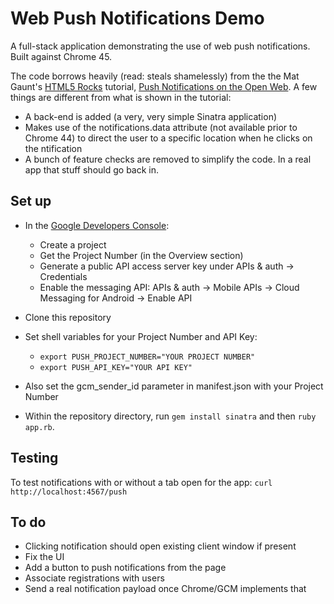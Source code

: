 # Web Push Notifications Demo

A full-stack application demonstrating the use of web push notifications. Built against Chrome 45.

The code borrows heavily (read: steals shamelessly) from the the Mat Gaunt's [HTML5 Rocks](http://www.html5rocks.com/) tutorial, [Push Notifications on the Open Web](http://updates.html5rocks.com/2015/03/push-notificatons-on-the-open-web). A few things are different from what is shown in the tutorial:

- A back-end is added (a very, very simple Sinatra application)
- Makes use of the notifications.data attribute (not available prior to Chrome 44) to direct the user to a specific location when he clicks on the ntification
- A bunch of feature checks are removed to simplify the code. In a real app that stuff should go back in.

## Set up

- In the [Google Developers Console](https://console.developers.google.com):
  - Create a project
  - Get the Project Number (in the Overview section)
  - Generate a public API access server key under APIs & auth -> Credentials
  - Enable the messaging API: APIs & auth -> Mobile APIs -> Cloud Messaging for Android -> Enable API

- Clone this repository

- Set shell variables for your Project Number and API Key:
  - `export PUSH_PROJECT_NUMBER="YOUR PROJECT NUMBER"`
  - `export PUSH_API_KEY="YOUR API KEY"`

- Also set the gcm_sender_id parameter in manifest.json with your Project Number

- Within the repository directory, run `gem install sinatra` and then `ruby app.rb`.

## Testing

To test notifications with or without a tab open for the app: `curl http://localhost:4567/push`

## To do

- Clicking notification should open existing client window if present
- Fix the UI
- Add a button to push notifications from the page
- Associate registrations with users
- Send a real notification payload once Chrome/GCM implements that